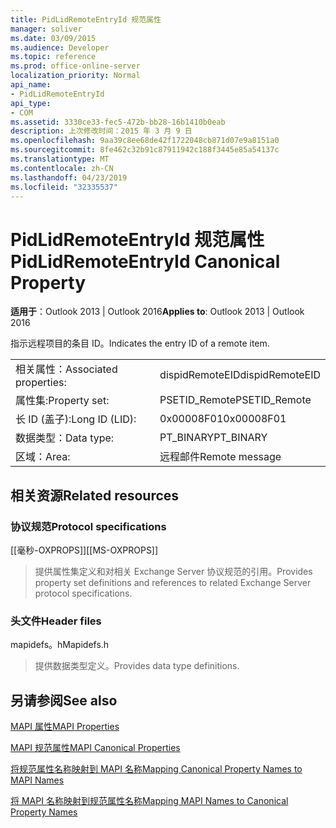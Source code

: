 ```yaml
---
title: PidLidRemoteEntryId 规范属性
manager: soliver
ms.date: 03/09/2015
ms.audience: Developer
ms.topic: reference
ms.prod: office-online-server
localization_priority: Normal
api_name:
- PidLidRemoteEntryId
api_type:
- COM
ms.assetid: 3330ce33-fec5-472b-bb28-16b1410b0eab
description: 上次修改时间：2015 年 3 月 9 日
ms.openlocfilehash: 9aa39c8ee68de42f1722048cb871d07e9a8151a0
ms.sourcegitcommit: 8fe462c32b91c87911942c188f3445e85a54137c
ms.translationtype: MT
ms.contentlocale: zh-CN
ms.lasthandoff: 04/23/2019
ms.locfileid: "32335537"
---
```

# <a name="pidlidremoteentryid-canonical-property"></a><span data-ttu-id="d19d4-103">PidLidRemoteEntryId 规范属性</span><span class="sxs-lookup"><span data-stu-id="d19d4-103">PidLidRemoteEntryId Canonical Property</span></span>

  
  
<span data-ttu-id="d19d4-104">**适用于**：Outlook 2013 | Outlook 2016</span><span class="sxs-lookup"><span data-stu-id="d19d4-104">**Applies to**: Outlook 2013 | Outlook 2016</span></span> 
  
<span data-ttu-id="d19d4-105">指示远程项目的条目 ID。</span><span class="sxs-lookup"><span data-stu-id="d19d4-105">Indicates the entry ID of a remote item.</span></span>
  
|||
|:-----|:-----|
|<span data-ttu-id="d19d4-106">相关属性：</span><span class="sxs-lookup"><span data-stu-id="d19d4-106">Associated properties:</span></span>  <br/> |<span data-ttu-id="d19d4-107">dispidRemoteEID</span><span class="sxs-lookup"><span data-stu-id="d19d4-107">dispidRemoteEID</span></span>  <br/> |
|<span data-ttu-id="d19d4-108">属性集:</span><span class="sxs-lookup"><span data-stu-id="d19d4-108">Property set:</span></span>  <br/> |<span data-ttu-id="d19d4-109">PSETID_Remote</span><span class="sxs-lookup"><span data-stu-id="d19d4-109">PSETID_Remote</span></span>  <br/> |
|<span data-ttu-id="d19d4-110">长 ID (盖子):</span><span class="sxs-lookup"><span data-stu-id="d19d4-110">Long ID (LID):</span></span>  <br/> |<span data-ttu-id="d19d4-111">0x00008F01</span><span class="sxs-lookup"><span data-stu-id="d19d4-111">0x00008F01</span></span>  <br/> |
|<span data-ttu-id="d19d4-112">数据类型：</span><span class="sxs-lookup"><span data-stu-id="d19d4-112">Data type:</span></span>  <br/> |<span data-ttu-id="d19d4-113">PT_BINARY</span><span class="sxs-lookup"><span data-stu-id="d19d4-113">PT_BINARY</span></span>  <br/> |
|<span data-ttu-id="d19d4-114">区域：</span><span class="sxs-lookup"><span data-stu-id="d19d4-114">Area:</span></span>  <br/> |<span data-ttu-id="d19d4-115">远程邮件</span><span class="sxs-lookup"><span data-stu-id="d19d4-115">Remote message</span></span>  <br/> |
   
## <a name="related-resources"></a><span data-ttu-id="d19d4-116">相关资源</span><span class="sxs-lookup"><span data-stu-id="d19d4-116">Related resources</span></span>

### <a name="protocol-specifications"></a><span data-ttu-id="d19d4-117">协议规范</span><span class="sxs-lookup"><span data-stu-id="d19d4-117">Protocol specifications</span></span>

<span data-ttu-id="d19d4-118">[[毫秒-OXPROPS]]</span><span class="sxs-lookup"><span data-stu-id="d19d4-118">[[MS-OXPROPS]]</span></span> 
  
> <span data-ttu-id="d19d4-119">提供属性集定义和对相关 Exchange Server 协议规范的引用。</span><span class="sxs-lookup"><span data-stu-id="d19d4-119">Provides property set definitions and references to related Exchange Server protocol specifications.</span></span>
    
### <a name="header-files"></a><span data-ttu-id="d19d4-120">头文件</span><span class="sxs-lookup"><span data-stu-id="d19d4-120">Header files</span></span>

<span data-ttu-id="d19d4-121">mapidefs。h</span><span class="sxs-lookup"><span data-stu-id="d19d4-121">Mapidefs.h</span></span>
  
> <span data-ttu-id="d19d4-122">提供数据类型定义。</span><span class="sxs-lookup"><span data-stu-id="d19d4-122">Provides data type definitions.</span></span>
    
## <a name="see-also"></a><span data-ttu-id="d19d4-123">另请参阅</span><span class="sxs-lookup"><span data-stu-id="d19d4-123">See also</span></span>



[<span data-ttu-id="d19d4-124">MAPI 属性</span><span class="sxs-lookup"><span data-stu-id="d19d4-124">MAPI Properties</span></span>](mapi-properties.md)
  
[<span data-ttu-id="d19d4-125">MAPI 规范属性</span><span class="sxs-lookup"><span data-stu-id="d19d4-125">MAPI Canonical Properties</span></span>](mapi-canonical-properties.md)
  
[<span data-ttu-id="d19d4-126">将规范属性名称映射到 MAPI 名称</span><span class="sxs-lookup"><span data-stu-id="d19d4-126">Mapping Canonical Property Names to MAPI Names</span></span>](mapping-canonical-property-names-to-mapi-names.md)
  
[<span data-ttu-id="d19d4-127">将 MAPI 名称映射到规范属性名称</span><span class="sxs-lookup"><span data-stu-id="d19d4-127">Mapping MAPI Names to Canonical Property Names</span></span>](mapping-mapi-names-to-canonical-property-names.md)

